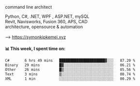 command line architect

Python, C#, .NET, WPF , ASP.NET, mySQL <br>
Revit, Navisworks, Fusion 360, APS, CAD <br>
architecture, opensource & automation<br>
<br>
--> https://symonkipkemei.xyz

#### 📊 This week, I spent time on:
<!--START_SECTION:waka-->

```txt
C#       6 hrs 49 mins   █████████████████████▓░░░   87.20 %
Binary   29 mins         █▓░░░░░░░░░░░░░░░░░░░░░░░   06.21 %
Other    26 mins         █▒░░░░░░░░░░░░░░░░░░░░░░░   05.56 %
Text     3 mins          ▒░░░░░░░░░░░░░░░░░░░░░░░░   00.74 %
XML      1 min           ░░░░░░░░░░░░░░░░░░░░░░░░░   00.29 %
```

<!--END_SECTION:waka-->
